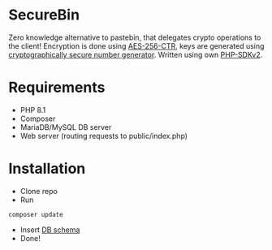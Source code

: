 # SecureBin
Zero knowledge alternative to pastebin, that delegates crypto operations to the client! Encryption is done using [AES-256-CTR](https://github.com/ricmoo/aes-js), keys are generated using [cryptographically secure number generator](https://developer.mozilla.org/en-US/docs/Web/API/Crypto/getRandomValues).
Written using own [PHP-SDKv2](https://github.com/lopatar/PHP-SDKv2).

# Requirements
- PHP 8.1
- Composer
- MariaDB/MySQL DB server
- Web server (routing requests to public/index.php)

# Installation
- Clone repo
- Run
```shell
composer update
```
- Insert [DB schema](https://github.com/lopatar/SecureBin/blob/master/db.sql)
- Done!
